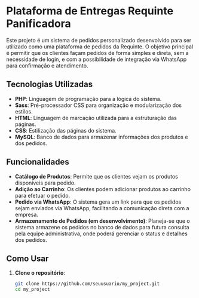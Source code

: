 # Plataforma de Entregas Requinte Panificadora

Este projeto é um sistema de pedidos personalizado desenvolvido para ser utilizado como uma plataforma de pedidos da Requinte. O objetivo principal é permitir que os clientes façam pedidos de forma simples e direta, sem a necessidade de login, e com a possibilidade de integração via WhatsApp para confirmação e atendimento.

## Tecnologias Utilizadas

- **PHP**: Linguagem de programação para a lógica do sistema.
- **Sass**: Pré-processador CSS para organização e modularização dos estilos.
- **HTML**: Linguagem de marcação utilizada para a estruturação das páginas.
- **CSS**: Estilização das páginas do sistema.
- **MySQL**: Banco de dados para armazenar informações dos produtos e dos pedidos.

## Funcionalidades

- **Catálogo de Produtos**: Permite que os clientes vejam os produtos disponíveis para pedido.
- **Adição ao Carrinho**: Os clientes podem adicionar produtos ao carrinho para efetuar o pedido.
- **Pedido via WhatsApp**: O sistema gera um link para que os pedidos sejam enviados via WhatsApp, facilitando a comunicação direta com a empresa.
- **Armazenamento de Pedidos (em desenvolvimento)**: Planeja-se que o sistema armazene os pedidos no banco de dados para futura consulta pela equipe administrativa, onde poderá gerenciar o status e detalhes dos pedidos.

## Como Usar

1. **Clone o repositório**:
   ```bash
   git clone https://github.com/seuusuario/my_project.git
   cd my_project
